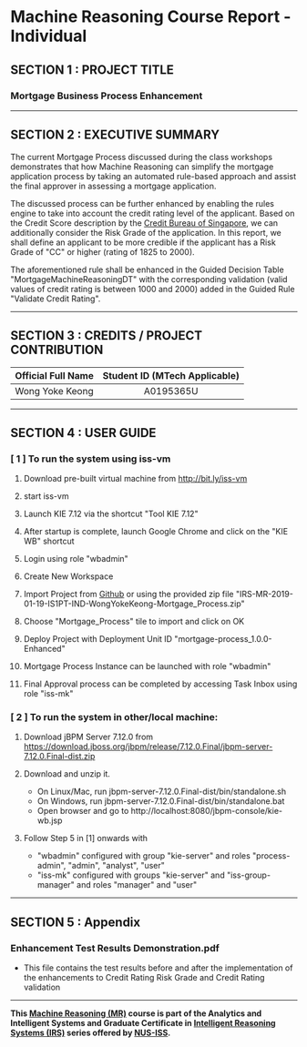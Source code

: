﻿# Machine Reasoning Course Report - Individual

## SECTION 1 : PROJECT TITLE

### Mortgage Business Process Enhancement

---
## SECTION 2 : EXECUTIVE SUMMARY
The current Mortgage Process discussed during the class workshops demonstrates that how Machine Reasoning can simplify the mortgage application process by taking an automated rule-based approach and assist the final approver in assessing a mortgage application.

The discussed process can be further enhanced by enabling the rules engine to take into account the credit rating level of the applicant. Based on the Credit Score description by the [Credit Bureau of Singapore](https://www.creditbureau.com.sg/credit-score.html), we can additionally consider the Risk Grade of the application. In this report, we shall define an applicant to be more credible if the applicant has a Risk Grade of "CC" or higher (rating of 1825 to 2000).

The aforementioned rule shall be enhanced in the Guided Decision Table "MortgageMachineReasoningDT" with the corresponding validation (valid values of credit rating is between 1000 and 2000) added in the Guided Rule "Validate Credit Rating".


---
## SECTION 3 : CREDITS / PROJECT CONTRIBUTION

| Official Full Name  | Student ID (MTech Applicable)  |
| :------------ |:---------------:|
| Wong Yoke Keong | A0195365U |

---

## SECTION 4 : USER GUIDE

### [ 1 ] To run the system using iss-vm

1. Download pre-built virtual machine from http://bit.ly/iss-vm

2. start iss-vm

3. Launch KIE 7.12 via the shortcut "Tool KIE 7.12"

4. After startup is complete, launch Google Chrome and click on the "KIE WB" shortcut

5. Login using role "wbadmin"

6. Create New Workspace

7. Import Project from [Github](https://github.com/yoke2/IRS-MR-2019-01-19-IS1PT-IND-WongYokeKeong-Mortgage_Process.git) or using the provided zip file "IRS-MR-2019-01-19-IS1PT-IND-WongYokeKeong-Mortgage_Process.zip"

8. Choose "Mortgage_Process" tile to import and click on OK

9. Deploy Project with Deployment Unit ID "mortgage-process_1.0.0-Enhanced"

10. Mortgage Process Instance can be launched with role "wbadmin"

11. Final Approval process can be completed by accessing Task Inbox using role "iss-mk"

### [ 2 ] To run the system in other/local machine:

1. Download jBPM Server 7.12.0 from https://download.jboss.org/jbpm/release/7.12.0.Final/jbpm-server-7.12.0.Final-dist.zip

2. Download and unzip it.
    * On Linux/Mac, run jbpm-server-7.12.0.Final-dist/bin/standalone.sh
    * On Windows, run jbpm-server-7.12.0.Final-dist/bin/standalone.bat
    * Open browser and go to http://localhost:8080/jbpm-console/kie-wb.jsp

3. Follow Step 5 in [1] onwards with
    * "wbadmin" configured with group "kie-server" and roles "process-admin", "admin", "analyst", "user"
    * "iss-mk" configured with groups "kie-server" and "iss-group-manager" and roles "manager" and "user"

---
## SECTION 5 : Appendix

### Enhancement Test Results Demonstration.pdf
* This file contains the test results before and after the implementation of the enhancements to Credit Rating Risk Grade and Credit Rating validation

---

**This [Machine Reasoning (MR)](https://www.iss.nus.edu.sg/executive-education/course/detail/machine-reasoning "Machine Reasoning") course is part of the Analytics and Intelligent Systems and Graduate Certificate in [Intelligent Reasoning Systems (IRS)](https://www.iss.nus.edu.sg/stackable-certificate-programmes/intelligent-systems "Intelligent Reasoning Systems") series offered by [NUS-ISS](https://www.iss.nus.edu.sg "Institute of Systems Science, National University of Singapore").**
